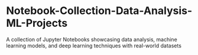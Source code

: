 # Notebook-Collection-Data-Analysis-ML-Projects
A collection of Jupyter Notebooks showcasing data analysis, machine learning models, and deep learning techniques with real-world datasets
